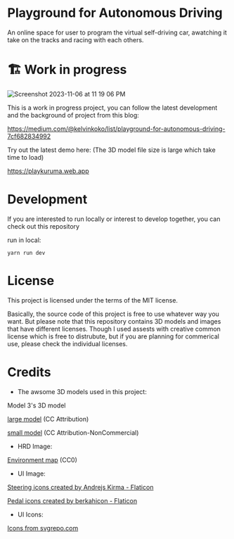 # Playground for Autonomous Driving
An online space for user to program the virtual self-driving car, awatching it take on the tracks and racing with each others.

# 🏗 Work in progress
![Screenshot 2023-11-06 at 11 19 06 PM](https://github.com/kelvinkoko/autonomous-driving-playground/assets/2594899/6a3b8f18-0135-49b7-9898-8de343463f32)


This is a work in progress project, you can follow the latest development and the background of project from this blog:

https://medium.com/@kelvinkoko/list/playground-for-autonomous-driving-7cf682834992

Try out the latest demo here: (The 3D model file size is large which take time to load)

https://playkuruma.web.app

# Development
If you are interested to run locally or interest to develop together, you can check out this repository

run in local:
```
yarn run dev
```

# License
This project is licensed under the terms of the MIT license.

Basically, the source code of this project is free to use whatever way you want. But please note that this repository contains 3D models and images that have different licenses. Though I used assests with creative common license which is free to distrubute, but if you are planning for commerical use, please check the individual licenses. 

# Credits
- The awsome 3D models used in this project:

Model 3's 3D model

[large model](https://sketchfab.com/3d-models/tesla-2018-model-3-5ef9b845aaf44203b6d04e2c677e444f) (CC Attribution)

[small model](https://sketchfab.com/3d-models/tesla-model-3-117d7dbdd6f94df9886c42995cdd06db) (CC Attribution-NonCommercial)


- HRD Image:

[Environment map](https://polyhaven.com/a/skidpan) (CC0)

- UI Image:

[Steering icons created by Andrejs Kirma - Flaticon](https://www.flaticon.com/free-icons/steering)

[Pedal icons created by berkahicon - Flaticon](https://www.flaticon.com/free-icons/pedal)

- UI Icons:

[Icons from svgrepo.com](https://www.svgrepo.com/)
